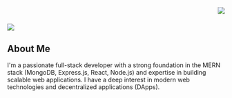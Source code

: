 <img align="right" src="https://visitor-badge.laobi.icu/badge?page_id=PaiGoManh.PaiGoManh">
<h1>
    <a href="https://git.io/typing-svg">
      <img src="https://readme-typing-svg.demolab.com? 
         font=Fira+Code&size=30&duration=3000&pause=1000&color=29F6DF&background=FDFAFC1A&center=true&vCenter=true&width=435&lines=Hi+There!+%F0%9F%91%8B+;I'm+Rahul+Sajeevan+" />
    </a>
</h1>

<h2>About Me</h2>

<p> I'm  a passionate full-stack developer with a strong foundation in the MERN stack (MongoDB, Express.js, React, Node.js) and expertise in building scalable web applications. I have a deep interest in modern web technologies and decentralized applications (DApps).</p>


